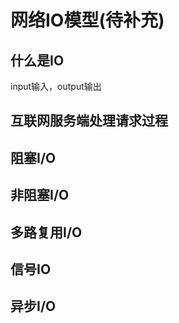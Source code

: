 # 网络IO模型(待补充)


## 什么是IO
input输入，output输出

## 互联网服务端处理请求过程


## 阻塞I/O

## 非阻塞I/O

## 多路复用I/O

## 信号IO

## 异步I/O
